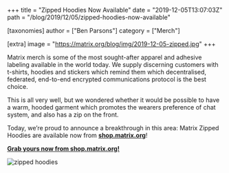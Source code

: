 +++
title = "Zipped Hoodies Now Available"
date = "2019-12-05T13:07:03Z"
path = "/blog/2019/12/05/zipped-hoodies-now-available"

[taxonomies]
author = ["Ben Parsons"]
category = ["Merch"]

[extra]
image = "https://matrix.org/blog/img/2019-12-05-zipped.jpg"
+++

Matrix merch is some of the most sought-after apparel and adhesive labeling available in the world today. We supply discerning customers with t-shirts, hoodies and stickers which remind them which decentralised, federated, end-to-end encrypted communications protocol is the best choice.

This is all very well, but we wondered whether it would be possible to have a warm, hooded garment which promotes the wearers preference of chat system, and also has a zip on the front.

Today, we’re proud to announce a breakthrough in this area: Matrix Zipped Hoodies are available now from **[shop.matrix.org](https://shop.matrix.org)**!

**[Grab yours now from shop.matrix.org!](https://shop.matrix.org)**

![zipped hoodies](/blog/img/2019-12-05-zipped.jpg)

